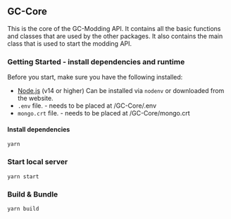 ## GC-Core

This is the core of the GC-Modding API. It contains all the basic functions and classes that are used by the other packages. It also contains the main class that is used to start the modding API.

### Getting Started - install dependencies and runtime

Before you start, make sure you have the following installed:

-   [Node.js](https://nodejs.org) (v14 or higher) Can be installed via `nodenv` or downloaded from the website.
-   `.env` file. - needs to be placed at /GC-Core/.env
-   `mongo.crt` file. - needs to be placed at /GC-Core/mongo.crt

#### Install dependencies

`yarn`

### Start local server

`yarn start`

### Build & Bundle

`yarn build`
